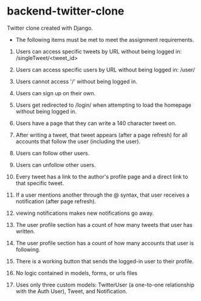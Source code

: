 # backend-twitter-clone
Twitter clone created with Django.

- The following items must be met to meet the assignment requirements.

1) Users can access specific tweets by URL without being logged in:
    /singleTweet/<tweet_id>

2) Users can access specific users by URL without being logged in:
    /user/<username>
    
3) Users cannot access '/' without being logged in.

4) Users can sign up on their own.

5) Users get redirected to /login/ when attempting to load the homepage without being logged in.

6) Users have a page that they can write a 140 character tweet on.

7) After writing a tweet, that tweet appears (after a page refresh) for all accounts that follow the user (including the user).

8) Users can follow other users.

9) Users can unfollow other users.

10) Every tweet has a link to the author's profile page and a direct link to that specific tweet.

11) If a user mentions another through the @ syntax, that user receives a notification (after page refresh).

12) viewing notifications makes new notifications go away.

13) The user profile section has a count of how many tweets that user has written.

14) The user profile section has a count of how many accounts that user is following.

15) There is a working button that sends the logged-in user to their profile.

16) No logic contained in models, forms, or urls files

17) Uses only three custom models: TwitterUser (a one-to-one relationship with the Auth User), Tweet, and Notification.
